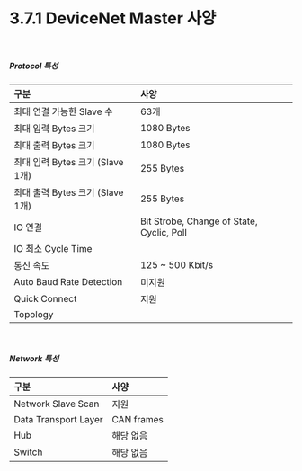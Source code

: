 ﻿# 3.7.1 DeviceNet Master 사양

<br>

##### Protocol 특성

| **구분**                       | **사양**                  |
| :---                           | :---                     |
| 최대 연결 가능한 Slave 수        | 63개                      |
| 최대 입력 Bytes 크기             | 1080 Bytes                |
| 최대 출력 Bytes 크기             | 1080 Bytes                |
| 최대 입력 Bytes 크기 (Slave 1개) | 255 Bytes                 |
| 최대 출력 Bytes 크기 (Slave 1개) | 255 Bytes                 |
| IO 연결                         | Bit Strobe, Change of State, Cyclic, Poll |
| IO 최소 Cycle Time              |                           |
| 통신 속도                       | 125 ~ 500 Kbit/s          |
| Auto Baud Rate Detection        | 미지원                    |
| Quick Connect                   | 지원                      |
| Topology                        |                           |



<br>

##### Network 특성

| **구분**                       | **사양**                   |
| :---                           | :---                      |
| Network Slave Scan             | 지원                      |
| Data Transport Layer           | CAN frames                |
| Hub                            | 해당 없음                  |
| Switch                         | 해당 없음                  |
